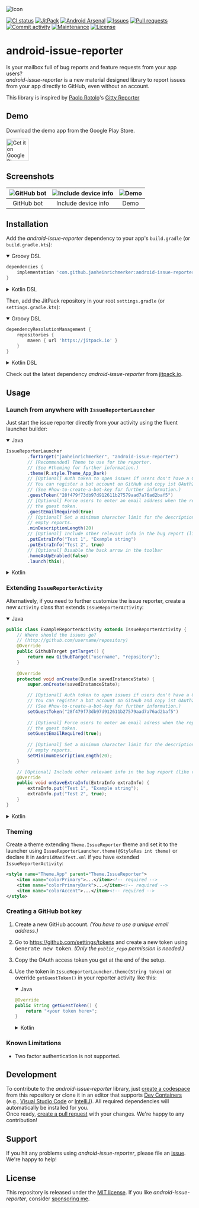 ![Icon](http://i.imgur.com/CoPArlm.png)

[![CI status](https://img.shields.io/github/actions/workflow/status/janheinrichmerker/android-issue-reporter/ci.yml?branch=master&style=flat-square)](https://github.com/janheinrichmerker/android-issue-reporter/actions/workflows/ci.yml)
[![JitPack](https://img.shields.io/jitpack/version/com.github.janheinrichmerker/android-issue-reporter?label=JitPack&style=flat-square)](https://jitpack.io/#com.github.janheinrichmerker/android-issue-reporter)
[![Android Arsenal](https://img.shields.io/badge/Android%20Arsenal-android--issue--reporter-blue.svg?style=flat-square)](https://android-arsenal.com/details/1/3413)
[![Issues](https://img.shields.io/github/issues/janheinrichmerker/android-issue-reporter?style=flat-square)](https://github.com/janheinrichmerker/android-issue-reporter/issues)
[![Pull requests](https://img.shields.io/github/issues-pr/janheinrichmerker/android-issue-reporter?style=flat-square)](https://github.com/janheinrichmerker/android-issue-reporter/pulls)
[![Commit activity](https://img.shields.io/github/commit-activity/m/janheinrichmerker/android-issue-reporter?style=flat-square)](https://github.com/janheinrichmerker/android-issue-reporter/commits)
[![Maintenance](https://img.shields.io/maintenance/yes/2024?style=flat-square)](https://github.com/janheinrichmerker/android-issue-reporter/graphs/contributors)
[![License](https://img.shields.io/github/license/janheinrichmerker/android-issue-reporter?style=flat-square)](LICENSE)

# android-issue-reporter

Is your mailbox full of bug reports and feature requests from your app users? \
_android-issue-reporter_ is a new material designed library to report issues from your app directly to GitHub, even without an account.

This library is inspired by [Paolo Rotolo](https://github.com/PaoloRotolo)'s [Gitty Reporter](https://github.com/PaoloRotolo/GittyReporter)

## Demo

Download the demo app from the Google Play Store.

<a href="https://play.google.com/store/apps/details?id=com.heinrichreimersoftware.androidissuereporter.example">
	<img alt="Get it on Google Play" src="https://play.google.com/intl/en_us/badges/images/generic/en-play-badge.png" height="60" />
</a>

## Screenshots

| ![GitHub bot](http://i.imgur.com/ADkPQMo.png) | ![Include device info](http://i.imgur.com/fcFmJ5E.png) | ![Demo](http://i.imgur.com/dJYonBW.png) |
|:-:|:-:|:-:|
| GitHub bot | Include device info | Demo |

## Installation

Add the _android-issue-reporter_ dependency to your app's `build.gradle` (or `build.gradle.kts`):

<details open><summary>Groovy DSL</summary>

```gradle
dependencies {
    implementation 'com.github.janheinrichmerker:android-issue-reporter:1.4.2'
}
```

</details>

<details><summary>Kotlin DSL</summary>

```kotlin
dependencies {
    implementation("com.github.janheinrichmerker:android-issue-reporter:1.4.2")
}
```

</details>

Then, add the JitPack repository in your root `settings.gradle` (or `settings.gradle.kts`):

<details open><summary>Groovy DSL</summary>

```gradle
dependencyResolutionManagement {
    repositories {
        maven { url 'https://jitpack.io' }
    }
}
```

</details>

<details><summary>Kotlin DSL</summary>

```kotlin
dependencyResolutionManagement {
    repositories {
        maven(url = "https://jitpack.io")
    }
}
```

</details>

Check out the latest dependency _android-issue-reporter_ from [jitpack.io](https://jitpack.io/#com.github.janheinrichmerker/android-issue-reporter).

## Usage

### Launch from anywhere with `IssueReporterLauncher`

Just start the issue reporter directly from your activity using the fluent launcher builder:

<details open><summary>Java</summary>

```java
IssueReporterLauncher
        .forTarget("janheinrichmerker", "android-issue-reporter")
        // [Recommended] Theme to use for the reporter. 
        // (See #theming for further information.)
        .theme(R.style.Theme_App_Dark)
        // [Optional] Auth token to open issues if users don't have a GitHub account
        // You can register a bot account on GitHub and copy ist OAuth2 token here.
        // (See #how-to-create-a-bot-key for further information.)
        .guestToken("28f479f73db97d912611b27579aad7a76ad2baf5")
        // [Optional] Force users to enter an email address when the report is sent using
        // the guest token.
        .guestEmailRequired(true)
        // [Optional] Set a minimum character limit for the description to filter out
        // empty reports.
        .minDescriptionLength(20)
        // [Optional] Include other relevant info in the bug report (like custom variables)
        .putExtraInfo("Test 1", "Example string")
        .putExtraInfo("Test 2", true)
        // [Optional] Disable the back arrow in the toolbar
        .homeAsUpEnabled(false)
        .launch(this);
```

</details>

<details><summary>Kotlin</summary>

```kotlin
IssueReporterLauncher
        .forTarget("janheinrichmerker", "android-issue-reporter")
        // [Recommended] Theme to use for the reporter. 
        // (See #theming for further information.)
        .theme(R.style.Theme_App_Dark)
        // [Optional] Auth token to open issues if users don't have a GitHub account
        // You can register a bot account on GitHub and copy ist OAuth2 token here.
        // (See #how-to-create-a-bot-key for further information.)
        .guestToken("28f479f73db97d912611b27579aad7a76ad2baf5")
        // [Optional] Force users to enter an email address when the report is sent using
        // the guest token.
        .guestEmailRequired(true)
        // [Optional] Set a minimum character limit for the description to filter out
        // empty reports.
        .minDescriptionLength(20)
        // [Optional] Include other relevant info in the bug report (like custom variables)
        .putExtraInfo("Test 1", "Example string")
        .putExtraInfo("Test 2", true)
        // [Optional] Disable the back arrow in the toolbar
        .homeAsUpEnabled(false)
        .launch(this)

```

</details>

### Extending `IssueReporterActivity`

Alternatively, if you need to further customize the issue reporter, create a new `Activity` class that extends `IssueReporterActivity`:

<details open><summary>Java</summary>

```java
public class ExampleReporterActivity extends IssueReporterActivity {
    // Where should the issues go?
    // (http://github.com/username/repository)
    @Override
    public GithubTarget getTarget() {
        return new GithubTarget("username", "repository");
    }
    
    @Override
    protected void onCreate(Bundle savedInstanceState) {
        super.onCreate(savedInstanceState);

        // [Optional] Auth token to open issues if users don't have a GitHub account
        // You can register a bot account on GitHub and copy ist OAuth2 token here.
        // (See #how-to-create-a-bot-key for further information.)
        setGuestToken("28f479f73db97d912611b27579aad7a76ad2baf5")
        
        // [Optional] Force users to enter an email adress when the report is sent using
        // the guest token.
        setGuestEmailRequired(true);
        
        // [Optional] Set a minimum character limit for the description to filter out
        // empty reports.
        setMinimumDescriptionLength(20);
    }

    // [Optional] Include other relevant info in the bug report (like custom variables)
    @Override
    public void onSaveExtraInfo(ExtraInfo extraInfo) {
        extraInfo.put("Test 1", "Example string");
        extraInfo.put("Test 2", true);
    }
}
```

</details>

<details><summary>Kotlin</summary>

```kotlin
class ExampleReporterActivity : IssueReporterActivity() {
    // Where should the issues go?
    // (http://github.com/username/repository)
    override fun getTarget(): GithubTarget {
        return GithubTarget("username", "repository")
    }
    
    override fun onCreate(savedInstanceState: Bundle?) {
        super.onCreate(savedInstanceState)

        // [Optional] Auth token to open issues if users don't have a GitHub account
        // You can register a bot account on GitHub and copy ist OAuth2 token here.
        // (See #how-to-create-a-bot-key for further information.)
        setGuestToken("28f479f73db97d912611b27579aad7a76ad2baf5")
        
        // [Optional] Force users to enter an email adress when the report is sent using
        // the guest token.
        setGuestEmailRequired(true)
        
        // [Optional] Set a minimum character limit for the description to filter out
        // empty reports.
        setMinimumDescriptionLength(20)
    }

    // [Optional] Include other relevant info in the bug report (like custom variables)
    override fun onSaveExtraInfo(extraInfo: ExtraInfo) {
        extraInfo.put("Test 1", "Example string")
        extraInfo.put("Test 2", true)
    }
}
```

</details>

### Theming
Create a theme extending `Theme.IssueReporter` theme and set it to the launcher using `IssueReporterLauncher.theme(@StyleRes int theme)` or declare it in `AndroidManifest.xml` if you have extended `IssueReporterActivity`:

```xml
<style name="Theme.App" parent="Theme.IssueReporter">
    <item name="colorPrimary">...</item><!-- required -->
    <item name="colorPrimaryDark">...</item><!-- required -->
    <item name="colorAccent">...</item><!-- required -->
</style>
```

### Creating a GitHub bot key

1.  Create a new GitHub account. _(You have to use a unique email address.)_

2.  Go to https://github.com/settings/tokens and create a new token using <kbd>Generate new token</kbd>. _(Only the `public_repo` permission is needed.)_

3.  Copy the OAuth access token you get at the end of the setup.

4.  Use the token in `IssueReporterLauncher.theme(String token)` or override `getGuestToken()` in your reporter activity like this:
    
    <details open><summary>Java</summary>

    ```java
    @Override
    public String getGuestToken() {
        return "<your token here>";
    }
    ```
    
    </details>
    
    <details><summary>Kotlin</summary>
    
    ```kotlin
    override fun getGuestToken(): String {
        return "<your token here>"
    }
    ```
    
    </details>

### Known Limitations
- Two factor authentication is not supported.

## Development

To contribute to the _android-issue-reporter_ library, just [create a codespace](https://codespaces.new/janheinrichmerker/android-issue-reporter) from this repository or clone it in an editor that supports [Dev Containers](https://containers.dev/) (e.g., [Visual Studio Code](https://code.visualstudio.com/learn/develop-cloud/containers) or [IntelliJ](https://www.jetbrains.com/help/idea/connect-to-devcontainer.html)).
All required dependencies will automatically be installed for you. \
Once ready, [create a pull request](https://github.com/janheinrichmerker/android-issue-reporter/compare) with your changes. We're happy to any contribution!

## Support

If you hit any problems using _android-issue-reporter_, please file an [issue](https://github.com/janheinrichmerker/android-issue-reporter/issues). We're happy to help!

## License

This repository is released under the [MIT license](LICENSE).
If you like _android-issue-reporter_, consider [sponsoring me](https://github.com/sponsors/janheinrichmerker).
